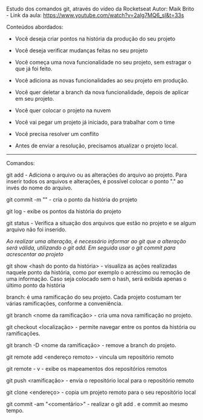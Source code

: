 Estudo dos comandos git, através do vídeo da Rocketseat
Autor: Maik Brito - Link da aula:
https://www.youtube.com/watch?v=2alg7MQ6_sI&t=33s

Conteúdos abordados:

- Você deseja criar pontos na história da produção do seu projeto

- Você deseja verificar mudanças feitas no seu projeto

  

- Você começa uma nova funcionalidade no seu projeto, sem estragar o que já foi feito.
- Você adiciona as novas funcionalidades ao seu projeto em produção.
- Você quer deletar a branch da nova funcionalidade, depois de aplicar em seu projeto.
- Você quer colocar o projeto na nuvem
- Você vai pegar um projeto já iniciado, para trabalhar com o time
- Você precisa resolver um conflito
- Antes de enviar a resolução, precisamos atualizar o projeto local.





-------

Comandos:

git add <nome do arquivo> - Adiciona o arquivo ou as alterações do arquivo ao projeto. Para inserir todos os arquivos e alterações, é possível colocar o ponto "." ao invés do nome do arquivo.

git commit -m "<mensagem>" - cria o ponto da história do projeto

git log - exibe os pontos da história do projeto

git status - Verifica a situação dos arquivos que estão no projeto e se algum arquivo não foi inserido.

*Ao realizar uma alteração, é necessário informar ao git que a alteração será válida, utilizando o git add. Em seguida usar o git commit para acrescentar ao projeto*

git show <hash do ponto da história> - visualiza as ações realizadas naquele ponto da história, como por exemplo o acréscimo ou remoção de uma informação. Caso seja colocado sem o hash, será exibida apenas o último ponto da história

branch: é uma ramificação do seu projeto. Cada projeto costumam ter várias ramificações, conforme a conveniência.

git branch <nome da ramificação> - cria uma nova ramificação no projeto.

git checkout <localização> - permite navegar entre os pontos da história ou ramificações.

git branch -D <nome da ramificação> - remove a branch do projeto.

git remote add <projeto> <endereço remoto> - vincula um repositório remoto

git remote - v - exibe os mapeamentos dos repositórios remotos

git push <projeto> <ramificação> - envia o repositório local para o repositório remoto

git clone <endereço> - copia um projeto remoto para o seu repositório local

git commit -am "<comentário>" - realizar o git add .  e commit ao mesmo tempo.
